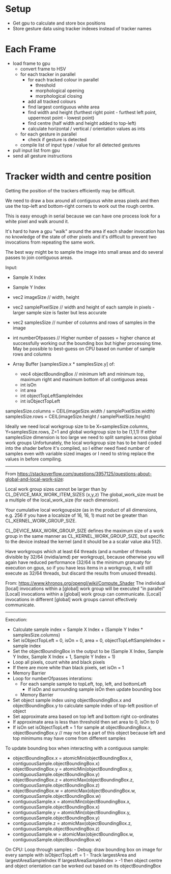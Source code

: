 # Setup
- Get gpu to calculate and store box positions
- Store gesture data using tracker indexes instead of tracker names

# Each Frame
- load frame to gpu
    - convert frame to HSV
    - for each tracker in parallel
        - for each tracked colour in parallel
            - threshold
            - morphological opening
            - morphological closing
        - add all tracked colours
        - find largest contiguous white area
        - find width and height (furthest right point - furthest left point, uppermost point - lowest point)
        - find centre (half width and height added to top-left)
        - calculate horizontal / vertical / orientation values as ints
    - for each gesture in parallel
        - check if gesture is detected
    - compile list of input type / value for all detected gestures
- pull input list from gpu
- send all gesture instructions

# Tracker width and centre position
Getting the position of the trackers efficiently may be difficult.

We need to draw a box around all contiguous white areas pixels and then use the top-left and bottom-right corners to work out the rough centre.

This is easy enough in serial because we can have one process look for a white pixel and walk around it.

It's hard to have a gpu "walk" around the area if each shader invocation has no knowledge of the state of other pixels
and it's difficult to prevent two invocations from repeating the same work.

The best way might be to sample the image into small areas and do several passes to join contiguous areas.

Input:
- Sample X Index
- Sample Y Index
- vec2 imageSize // width, height
- vec2 samplePixelSize // width and height of each sample in pixels - larger sample size is faster but less accurate
- vec2 samplesSize // number of columns and rows of samples in the image
- int numberOfpasses // Higher number of passes = higher chance at successfully working out the bounding box but higher processing time. May be possible to best-guess on CPU based on number of sample rows and columns

- Array Buffer [samplesSize.x * samplesSize.y] of:
    - vec4 objectBoundingBox // minimum left and minimum top, maximum right and maximum bottom of all contiguous areas
    - int isOn
    - int area
    - int objectTopLeftSampleIndex
    - int isObjectTopLeft

samplesSize.columns = CEIL(imageSize.width / samplePixelSize.width)
samplesSize.rows = CEIL(imageSize.height / samplePixelSize.height)

Ideally we need local workgroup size to be X=samplesSize.columns, Y=samplesSize.rows, Z=1 and global workgroup size to be (1,1,1)
If either samplesSize dimension is too large we need to split samples across global work groups
Unfortunately, the local workgroup size has to be hard coded into the shader before it's compiled,
so I either need fixed number of samples even with variable sized images
or I need to string replace the values in before compiling.

---

From https://stackoverflow.com/questions/3957125/questions-about-global-and-local-work-size:

Local work group sizes cannot be larger than by CL_DEVICE_MAX_WORK_ITEM_SIZES (x,y,z)
The global_work_size must be a multiple of the local_work_size (for each dimension).

Your cumulative local workgoupsize (as in the product of all dimensions, e.g. 256 if you have a localsize of 16, 16, 1) must not be greater than CL_KERNEL_WORK_GROUP_SIZE. 

CL_DEVICE_MAX_WORK_GROUP_SIZE defines the maximum size of a work group in the same manner as CL_KERNEL_WORK_GROUP_SIZE, but specific to the device instead the kernel (and it should be a a scalar value aka 512).

Have workgroups which at least 64 threads (and a number of threads divisible by 32/64 (nvidia/amd) per workgroup), because otherwise you will again have reduced performance (32/64 is the minimum granuaty for execution on gpus, so if you have less items in a workgroup, it will still execute as 32/64 threads, but discard the results from unused threads).

From: https://www.khronos.org/opengl/wiki/Compute_Shader
The individual [local] invocations within a [global] work group will be executed "in parallel"
[Local] invocations within a [global] work group can communicate.
[Local] invocations in different [global] work groups cannot effectively communicate.

---

Execution:
- Calculate sample index = Sample X Index + (Sample Y Index * samplesSize.columns)
- Set isObjectTopLeft = 0, isOn = 0, area = 0, objectTopLeftSampleIndex = sample index
- Set the objectBoundingBox in the output to be (Sample X Index, Sample Y Index, Sample X Index + 1, Sample Y Index + 1)
- Loop all pixels, count white and black pixels
- If there are more white than black pixels, set isOn = 1
- Memory Barrier
- Loop for numberOfpasses interations:
    - For each sample sample to topLeft, top, left, and bottomLeft
        - If isOn and surrounding sample isOn then update bounding box
    - Memory Barrier
- Set object sample index using objectBoundingBox.x and objectBoundingBox.y to calculate sample index of top-left position of object
- Set approximate area based on top left and bottom right co-ordinates
- If approximate area is less than threshold then set area to 0, isOn to 0
- If isOn set isObjectTopLeft = 1 for sample at objectBoundingBox.x, objectBoundingBox.y // may not be a part of this object because left and top minimums may have come from different samples

To update bounding box when interacting with a contiguous sample:
- objectBoundingBox.x = atomicMin(objectBoundingBox.x, contiguousSample.objectBoundingBox.x)
- objectBoundingBox.y = atomicMin(objectBoundingBox.y, contiguousSample.objectBoundingBox.y)
- objectBoundingBox.z = atomicMax(objectBoundingBox.z, contiguousSample.objectBoundingBox.z)
- objectBoundingBox.w = atomicMax(objectBoundingBox.w, contiguousSample.objectBoundingBox.w)
- contiguousSample.x = atomicMin(objectBoundingBox.x, contiguousSample.objectBoundingBox.x)
- contiguousSample.y = atomicMin(objectBoundingBox.y, contiguousSample.objectBoundingBox.y)
- contiguousSample.z = atomicMax(objectBoundingBox.z, contiguousSample.objectBoundingBox.z)
- contiguousSample.w = atomicMax(objectBoundingBox.w, contiguousSample.objectBoundingBox.w)

On CPU:
Loop through samples:
    - Debug: draw bounding box on image for every sample with isObjectTopLeft = 1
    - Track largestArea and largestAreaSampleIndex
If largestAreaSampleIndex > -1 then object centre and object orientation can be worked out based on its objectBoundingBox
